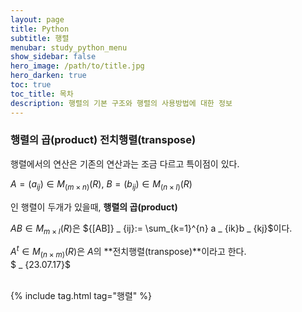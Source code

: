 ```yaml
---
layout: page
title: Python
subtitle: 행렬
menubar: study_python_menu
show_sidebar: false
hero_image: /path/to/title.jpg
hero_darken: true
toc: true
toc_title: 목차
description: 행렬의 기본 구조와 행렬의 사용방법에 대한 정보
---
```


### **행렬의 곱(product) 전치행렬(transpose)**

행렬에서의 연산은 기존의 연산과는 조금 다르고 특이점이 있다.

$A = (a_{ij}) \in M_{(m \times n)}(R)$, $B = (b_{ij}) \in M_{(n \times l)}(R)$

인 행렬이 두개가 있을때, **행렬의 곱(product)**

$AB \in M_{m \times l}(R)$은 ${[AB]} _ {ij}:= \sum_{k=1}^{n} a _ {ik}b _ {kj}$이다.

$A^t \in M_{(n \times m)}(R)$은 $A$의 **전치행렬(transpose)**이라고 한다.  
$ _ {23.07.17}$<br/><br/>

{% include tag.html tag="행렬" %}